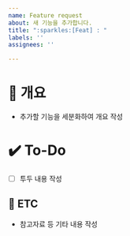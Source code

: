 ```yaml
---
name: Feature request
about: 새 기능을 추가합니다.
title: ":sparkles:[Feat] : "
labels: ''
assignees: ''

---
```


# 📝 개요
- 추가할 기능을 세분화하여 개요 작성

# ✔️ To-Do
- [ ] 투두 내용 작성

## 👀 ETC
- 참고자료 등 기타 내용 작성
